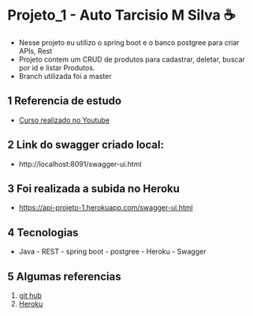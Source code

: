 # Projeto_1 - Auto Tarcisio M Silva ☕
 * Nesse projeto eu utilizo o spring boot e o banco postgree para criar APIs, Rest
 * Projeto contem um CRUD de produtos para cadastrar, deletar, buscar por id e listar Produtos.
 * Branch utilizada foi a master

## 1 Referencia de estudo
 - [Curso realizado no Youtube](https://www.youtube.com/watch?v=bpBRFNKg8k4&list=PL8iIphQOyG-D2FP9wkg12AavzmVRWEcnJ)

## 2 Link do swagger  criado local: 
 - http://localhost:8091/swagger-ui.html

## 3 Foi realizada a subida no Heroku
 - https://api-projeto-1.herokuapp.com/swagger-ui.html

## 4 Tecnologias
 - Java - REST - spring boot - postgree - Heroku - Swagger

## 5 Algumas referencias
  1. [git hub](https://docs.github.com/pt/enterprise-server@2.20/github/importing-your-projects-to-github/adding-an-existing-project-to-github-using-the-command-line)
  2. [Heroku](https://adamatti.github.io/blog/git/2017/06/04/heroku.html)
